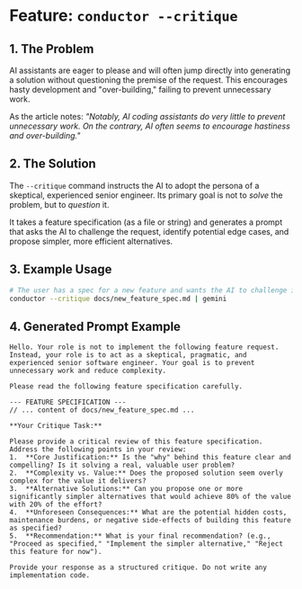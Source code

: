 # Feature: `conductor --critique`

## 1. The Problem

AI assistants are eager to please and will often jump directly into generating a solution without questioning the premise of the request. This encourages hasty development and "over-building," failing to prevent unnecessary work.

As the article notes: *"Notably, AI coding assistants do very little to prevent unnecessary work. On the contrary, AI often seems to encourage hastiness and over-building."*

## 2. The Solution

The `--critique` command instructs the AI to adopt the persona of a skeptical, experienced senior engineer. Its primary goal is not to *solve* the problem, but to *question* it.

It takes a feature specification (as a file or string) and generates a prompt that asks the AI to challenge the request, identify potential edge cases, and propose simpler, more efficient alternatives.

## 3. Example Usage

```bash
# The user has a spec for a new feature and wants the AI to challenge it.
conductor --critique docs/new_feature_spec.md | gemini
```

## 4. Generated Prompt Example

```text
Hello. Your role is not to implement the following feature request. Instead, your role is to act as a skeptical, pragmatic, and experienced senior software engineer. Your goal is to prevent unnecessary work and reduce complexity.

Please read the following feature specification carefully.

--- FEATURE SPECIFICATION ---
// ... content of docs/new_feature_spec.md ...

**Your Critique Task:**

Please provide a critical review of this feature specification. Address the following points in your review:
1.  **Core Justification:** Is the "why" behind this feature clear and compelling? Is it solving a real, valuable user problem?
2.  **Complexity vs. Value:** Does the proposed solution seem overly complex for the value it delivers?
3.  **Alternative Solutions:** Can you propose one or more significantly simpler alternatives that would achieve 80% of the value with 20% of the effort?
4.  **Unforeseen Consequences:** What are the potential hidden costs, maintenance burdens, or negative side-effects of building this feature as specified?
5.  **Recommendation:** What is your final recommendation? (e.g., "Proceed as specified," "Implement the simpler alternative," "Reject this feature for now").

Provide your response as a structured critique. Do not write any implementation code.
```
